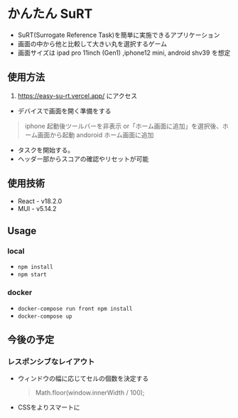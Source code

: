 # かんたん SuRT

- SuRT(Surrogate Reference Task)を簡単に実施できるアプリケーション
- 画面の中から他と比較して大きい丸を選択するゲーム
- 画面サイズは ipad pro 11inch (Gen1) ,iphone12 mini, android shv39 を想定

## 使用方法

1. https://easy-su-rt.vercel.app/ にアクセス

- デバイスで画面を開く準備をする
> iphone 起動後ツールバーを非表示 or「ホーム画面に追加」を選択後、ホーム画面から起動
> andoroid ホーム画面に追加
- タスクを開始する。
- ヘッダー部からスコアの確認やリセットが可能

## 使用技術

- React - v18.2.0
- MUI - v5.14.2

## Usage

### local

- `npm install`
- `npm start`

### docker

- `docker-compose run front npm install`
- `docker-compose up`

## 今後の予定

### レスポンシブなレイアウト

- ウィンドウの幅に応じてセルの個数を決定する
  > Math.floor(window.innerWidth / 100);
- CSSをよりスマートに
